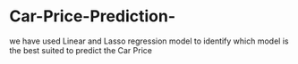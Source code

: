 # Car-Price-Prediction-
we have used Linear and Lasso regression model to identify which model is the best suited to predict the Car Price

